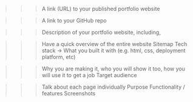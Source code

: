 >>> A link (URL) to your published portfolio website

>>> A link to your GitHub repo

>>> Description of your portfolio website, including,

>>> Have a quick overview of the entire website
Sitemap
Tech stack -> What you built it with (e.g. html, css, deployment platform, etc)

>>> Why you are making it, who you will show it too, how you will use it to get a job
Target audience

>>> Talk about each page individually 
Purpose
Functionality / features
Screenshots

